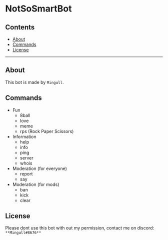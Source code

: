 # NotSoSmartBot

## Contents

- [About](#about)
- [Commands](#commands)
- [License](#license)

---

## About

This bot is made by `Mingull`.

## Commands

- Fun
  - 8ball
  - love
  - meme
  - rps (Rock Paper Scissors)
- Information
  - help
  - info
  - ping
  - server
  - whois
- Moderation (for everyone)
  - report
  - say
- Moderation (for mods)
  - ban
  - kick
  - clear

## License

Please dont use this bot with out my permission,
contact me on discord: `**Mingull#8676**`
